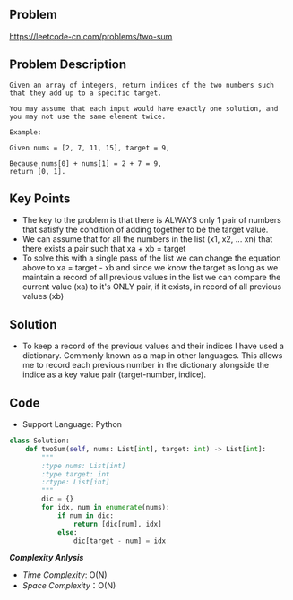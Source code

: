 ## Problem

https://leetcode-cn.com/problems/two-sum

## Problem Description

```
Given an array of integers, return indices of the two numbers such that they add up to a specific target.

You may assume that each input would have exactly one solution, and you may not use the same element twice.

Example:

Given nums = [2, 7, 11, 15], target = 9,

Because nums[0] + nums[1] = 2 + 7 = 9,
return [0, 1].
```

## Key Points

- The key to the problem is that there is ALWAYS only 1 pair of numbers that satisfy the condition of adding together to be the target value.
- We can assume that for all the numbers in the list (x1, x2, ... xn) that there exists a pair such that xa + xb = target
- To solve this with a single pass of the list we can change the equation above to xa = target - xb and since we know the target as long as we maintain a record of all previous values in the list we can compare the current value (xa) to it's ONLY pair, if it exists, in record of all previous values (xb)


## Solution

- To keep a record of the previous values and their indices I have used a dictionary. Commonly known as a map in other languages. This allows me to record each previous number in the dictionary alongside the indice as a key value pair (target-number, indice).

## Code

- Support Language: Python

```py
class Solution:
    def twoSum(self, nums: List[int], target: int) -> List[int]:
        """
        :type nums: List[int]
        :type target: int
        :rtype: List[int]
        """
        dic = {}
        for idx, num in enumerate(nums):
            if num in dic:
                return [dic[num], idx]
            else:
                dic[target - num] = idx
```

**_Complexity Anlysis_**

- _Time Complexity_: O(N)
- _Space Complexity_：O(N)
